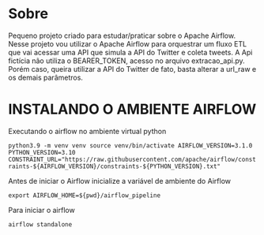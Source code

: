 # Sobre

Pequeno projeto criado para estudar/praticar sobre o Apache Airflow. Nesse projeto vou utilizar o Apache Airflow para orquestrar um fluxo ETL que vai acessar uma API que simula a API do Twitter e coleta tweets. A Api fictícia não utiliza  o BEARER_TOKEN, acesso no arquivo extracao_api.py. Porém caso, queira utilizar a API do Twitter de fato, basta alterar a url_raw e os demais parâmetros. 


# INSTALANDO O AMBIENTE AIRFLOW

Executando o airflow no ambiente virtual python

`
python3.9 -m venv venv
source venv/bin/activate
AIRFLOW_VERSION=3.1.0
PYTHON_VERSION=3.10
CONSTRAINT_URL="https://raw.githubusercontent.com/apache/airflow/constraints-${AIRFLOW_VERSION}/constraints-${PYTHON_VERSION}.txt"
`

Antes de iniciar o Airflow inicialize a variável de ambiente do Airflow

`
export AIRFLOW_HOME=${pwd}/airflow_pipeline
`

Para iniciar o airflow

`
airflow standalone
`
